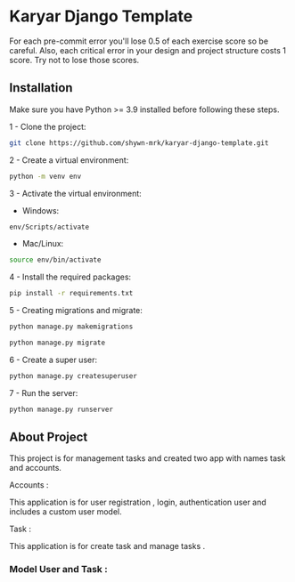 # Karyar Django Template

For each pre-commit error you'll lose 0.5 of each exercise score so be careful. Also, each critical error in your design and project structure costs 1 score.
Try not to lose those scores.

## Installation
Make sure you have Python >= 3.9 installed before following these steps.

1 - Clone the project:

```bash
git clone https://github.com/shywn-mrk/karyar-django-template.git
```

2 - Create a virtual environment:

```bash
python -m venv env
```

3 - Activate the virtual environment:

- Windows:

```bash
env/Scripts/activate
```

- Mac/Linux:

```bash
source env/bin/activate
```

4 - Install the required packages:

```bash
pip install -r requirements.txt
```

5 - Creating migrations and migrate:

```bash
python manage.py makemigrations

python manage.py migrate
```

6 - Create a super user:

```bash
python manage.py createsuperuser
```

7 - Run the server:

```bash
python manage.py runserver
```



## About Project
This project is for management tasks and created two app with names task and accounts.

Accounts :
<p>This application is for user registration , login, authentication user and includes a custom user model.</p>


Task :
<p>This application is for create task and manage tasks . </p>

<h3>Model User and Task :</h3>

